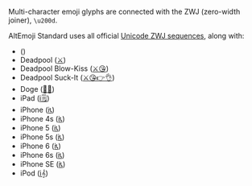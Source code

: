Multi-character emoji glyphs are connected with the ZWJ (zero-width joiner), `\u200d`.

AltEmoji Standard uses all official [Unicode ZWJ sequences](http://unicode.org/emoji/charts/emoji-zwj-sequences.html), along with:
- ([](/largest/.png))
- Deadpool ([⚔](/largest/⚔.png))
- Deadpool Blow-Kiss ([⚔😘](/largest/⚔😘.png))
- Deadpool Suck-It ([⚔😘👉👌](/largest/⚔😘👉👌.png))
- Doge ([🐶😏](/largest/🐶😏.png))
- iPad ([i🗒](/largest/i🗒.png))
- iPhone ([i📞](/largest/i📞.png))
- iPhone 4s ([i📞](/largest/i📞4s.png))
- iPhone 5 ([i📞](/largest/i📞5.png))
- iPhone 5s ([i📞](/largest/i📞5s.png))
- iPhone 6 ([i📞](/largest/i📞6.png))
- iPhone 6s ([i📞](/largest/i📞6s.png))
- iPhone SE ([i📞](/largest/i📞se.png))
- iPod ([i𝄞](/largest/i𝄞.png))
